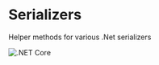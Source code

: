 # Serializers
Helper methods for various .Net serializers

![.NET Core](https://github.com/Furysoft/Serializers/workflows/.NET%20Core/badge.svg)

